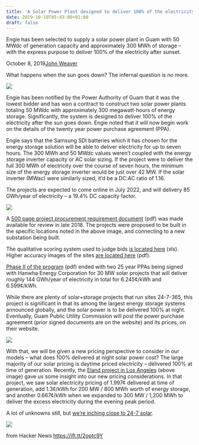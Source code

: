 ```yaml
---
title: 'A Solar Power Plant designed to deliver 100% of the electricity after sunset'
date: 2019-10-10T05:43:00+01:00
draft: false
---
```


Engie has been selected to supply a solar power plant in Guam with 50 MWdc of generation capacity and approximately 300 MWh of storage – with the express purpose to deliver 100% of the electricity after sunset.

October 8, 2019[John Weaver](https://pv-magazine-usa.com/author/johnweaver/ "Posts by John Weaver")

What happens when the sun goes down? The infernal question is no more.

![](https://l0dl1j3lc42iebd82042pgl2-wpengine.netdna-ssl.com/wp-content/uploads/sites/2/2019/10/3cp03p.jpg)

Engie has been notified by the Power Authority of Guam that it was the lowest bidder and has won a contract to construct two solar power plants totaling 50 MWdc with approximately 300 megawatt-hours of energy storage. Significantly, the system is designed to deliver 100% of the electricity after the sun goes down. Engie noted that it will now begin work on the details of the twenty year power purchase agreement (PPA).

Engie says that the Samsung SDI batteries which it has chosen for the energy storage solution will be able to deliver electricity for up to seven hours. The 300 MWh and 50 MWdc values weren’t coupled with the energy storage inverter capacity or AC solar sizing. If the project were to deliver the full 300 MWh of electricity over the course of seven hours, the minimum size of the energy storage inverter would be just over 42 MW. If the solar inverter (MWac) were similarly sized, it’d be a DC:AC ratio of 1.16.

The projects are expected to come online in July 2022, and will delivery 85 GWh/year of electricity – a 19.4% DC capacity factor.

![](https://l0dl1j3lc42iebd82042pgl2-wpengine.netdna-ssl.com/wp-content/uploads/sites/2/2019/10/Screenshot-2019-10-08-at-9.41.56-AM-e1570542237606.png)

A [500 page project procurement requirement document](http://guampowerauthority.com/gpa_authority/procurement/documents/Multi-StepBidGPA-007-18.pdf) (pdf) was made available for review in late 2018. The projects were proposed to be built in the specific locations noted in the above image, and connecting to a new substation being built.

The qualitative scoring system used to judge bids [is located here](http://guampowerauthority.com/gpa_authority/procurement/documents/QualitativeScoringWorkbookPhaseIII.xlsm) (xls). Higher accuracy images of the sites [are located here](http://guampowerauthority.com/gpa_authority/procurement/documents/Multi-StepBidGPA-007-18Amd.I.pdf) (pdf).

[Phase II of the program](http://www.guampuc.com/dockets/puc20190427160643.pdf) (pdf) ended with two 25 year PPAs being signed with Hanwha Energy Corporation for 30 MW solar projects that will deliver roughly 144 GWh/year of electricity in total for 6.245¢/kWh and 6.599¢/kWh.

While there are plenty of solar+storage projects that run sites 24-7-365, this project is significant in that its among the largest energy storage systems announced globally, and the solar power is to be delivered 100% at night. Eventually, Guam Public Utility Commission will post the power purchase agreement (prior signed documents are on the website) and its prices, on their website.

![](https://l0dl1j3lc42iebd82042pgl2-wpengine.netdna-ssl.com/wp-content/uploads/sites/2/2019/09/Screenshot-2019-09-10-at-7.01.37-PM.png)

With that, we will be given a new pricing perspective to consider in our models – what does 100% delivered at night solar power cost? The large majority of our solar pricing is daytime priced electricity – delivered 100% at time of generation. Recently, the [Eland project in Los Angeles](https://pv-magazine-usa.com/2019/09/10/los-angeles-commission-says-yes-to-cheapest-solar-plus-storage-in-the-usa/) (above image) gave us some insight into our new pricing considerations. In that project, we saw solar electricity pricing of 1.997¢ delivered at time of generation, add 1.3¢/kWh for 200 MW / 800 MWh worth of energy storage, and another 0.667¢/kWh when we expanded to 300 MW / 1,200 MWh to deliver the excess electricity during the evening peak period.

A lot of unknowns still, but [we’re inching close to 24-7 solar](https://pv-magazine-usa.com/2019/03/22/ultimate-five-year-plan-24-hour-solarstorage-power-plants-in-design-pipeline-now/).

![](https://l0dl1j3lc42iebd82042pgl2-wpengine.netdna-ssl.com/wp-content/uploads/sites/2/2019/10/What-happens-when-the-sun-goes-down-You-flip-the-switch-fool-e1570543309932.jpg)

  
  
from Hacker News https://ift.tt/2optc9Y